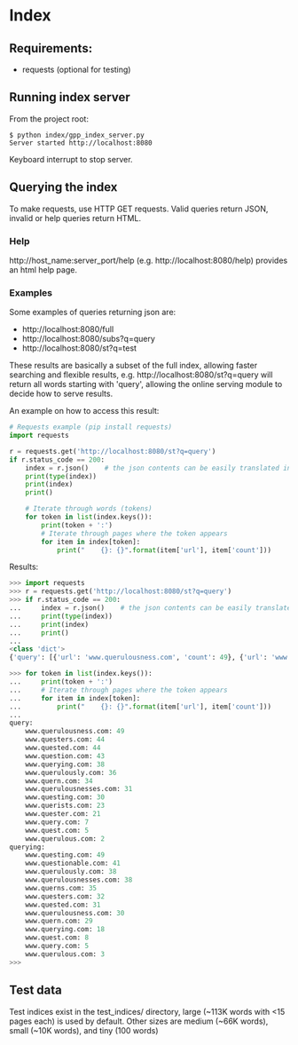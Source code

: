 <!--
## TODO
- [ ] Unit tests
Indexes:
    URLs to pages needed
- [ ] Puctuation stripped
- [ ] Punctuation included
- [ ] Multiple words (?)
- [ ] URL to title and meta tags/descriptions
Updates:
    Calculate a hash of a page's content when indexing, for updates check hashes to see if it's worth
    going through and reindexing the page.
Page rank:
    Calculate ranking based on backlinks, counts, etc
    Retrieval date

## Notes
string punctuation: word_data.translate(word_data.maketrans('', '', string.punctuation + '…°'))
strip accent marks: unidecode.unidecode(word_data)
tokenizer: nltk.word_tokenize(word_data)
    BTW if markov chains are used, tokenize first since removing punctuation will cause empty strings, better for training 
-->

# Index
## Requirements:
- requests (optional for testing)

## Running index server
From the project root:
```
$ python index/gpp_index_server.py
Server started http://localhost:8080

```
Keyboard interrupt to stop server.

## Querying the index
To make requests, use HTTP GET requests. Valid queries return JSON, invalid or help queries return HTML.
### Help
http://host_name:server_port/help (e.g. http://localhost:8080/help) provides an html help page.

### Examples
Some examples of queries returning json are: 
- http://localhost:8080/full
- http://localhost:8080/subs?q=query
- http://localhost:8080/st?q=test

These results are basically a subset of the full index, allowing faster searching and flexible results, e.g. http://localhost:8080/st?q=query will return all words starting with 'query', allowing the online serving module to decide how to serve results.

An example on how to access this result:
```python
# Requests example (pip install requests)
import requests

r = requests.get('http://localhost:8080/st?q=query')
if r.status_code == 200:
    index = r.json()    # the json contents can be easily translated into a dict
    print(type(index))
    print(index)
    print()

    # Iterate through words (tokens)
    for token in list(index.keys()):
        print(token + ':')
        # Iterate through pages where the token appears
        for item in index[token]:
            print("    {}: {}".format(item['url'], item['count']))
```
Results:
```python
>>> import requests
>>> r = requests.get('http://localhost:8080/st?q=query')
>>> if r.status_code == 200:
...     index = r.json()    # the json contents can be easily translated into a dict
...     print(type(index))
...     print(index)
...     print()
...
<class 'dict'>
{'query': [{'url': 'www.querulousness.com', 'count': 49}, {'url': 'www.questers.com', 'count': 44}, {'url': 'www.quested.com', 'count': 44}, {'url': 'www.question.com', 'count': 43}, {'url': 'www.querying.com', 'count': 38}, {'url': 'www.querulously.com', 'count': 36}, {'url': 'www.quern.com', 'count': 34}, {'url': 'www.querulousnesses.com', 'count': 31}, {'url': 'www.questing.com', 'count': 30}, {'url': 'www.querists.com', 'count': 23}, {'url': 'www.quester.com', 'count': 21}, {'url': 'www.query.com', 'count': 7}, {'url': 'www.quest.com', 'count': 5}, {'url': 'www.querulous.com', 'count': 2}], 'querying': [{'url': 'www.questing.com', 'count': 49}, {'url': 'www.questionable.com', 'count': 41}, {'url': 'www.querulously.com', 'count': 38}, {'url': 'www.querulousnesses.com', 'count': 38}, {'url': 'www.querns.com', 'count': 35}, {'url': 'www.questers.com', 'count': 32}, {'url': 'www.quested.com', 'count': 31}, {'url': 'www.querulousness.com', 'count': 30}, {'url': 'www.quern.com', 'count': 29}, {'url': 'www.querying.com', 'count': 18}, {'url': 'www.quest.com', 'count': 8}, {'url': 'www.query.com', 'count': 5}, {'url': 'www.querulous.com', 'count': 3}]}

>>> for token in list(index.keys()):
...     print(token + ':')
...     # Iterate through pages where the token appears
...     for item in index[token]:
...         print("    {}: {}".format(item['url'], item['count']))
...
query:
    www.querulousness.com: 49
    www.questers.com: 44
    www.quested.com: 44
    www.question.com: 43
    www.querying.com: 38
    www.querulously.com: 36
    www.quern.com: 34
    www.querulousnesses.com: 31
    www.questing.com: 30
    www.querists.com: 23
    www.quester.com: 21
    www.query.com: 7
    www.quest.com: 5
    www.querulous.com: 2
querying:
    www.questing.com: 49
    www.questionable.com: 41
    www.querulously.com: 38
    www.querulousnesses.com: 38
    www.querns.com: 35
    www.questers.com: 32
    www.quested.com: 31
    www.querulousness.com: 30
    www.quern.com: 29
    www.querying.com: 18
    www.quest.com: 8
    www.query.com: 5
    www.querulous.com: 3
>>>

```

## Test data
Test indices exist in the test_indices/ directory, large (~113K words with <15 pages each) is used by default. Other sizes are medium (~66K words), small (~10K words), and tiny (100 words)